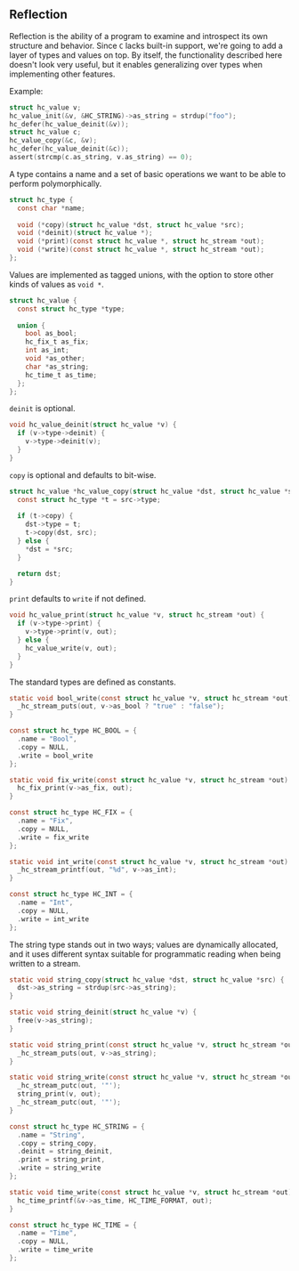 ## Reflection
Reflection is the ability of a program to examine and introspect its own structure and behavior. Since `C` lacks built-in support, we're going to add a layer of types and values on top. By itself, the functionality described here doesn't look very useful, but it enables generalizing over types when implementing other features.

Example:
```C
struct hc_value v;
hc_value_init(&v, &HC_STRING)->as_string = strdup("foo");
hc_defer(hc_value_deinit(&v));
struct hc_value c;
hc_value_copy(&c, &v);
hc_defer(hc_value_deinit(&c));
assert(strcmp(c.as_string, v.as_string) == 0);
```

A type contains a name and a set of basic operations we want to be able to perform polymorphically.

```C
struct hc_type {
  const char *name;
  
  void (*copy)(struct hc_value *dst, struct hc_value *src);
  void (*deinit)(struct hc_value *);
  void (*print)(const struct hc_value *, struct hc_stream *out);
  void (*write)(const struct hc_value *, struct hc_stream *out);
};
```

Values are implemented as tagged unions, with the option to store other kinds of values as `void *`.

```C
struct hc_value {
  const struct hc_type *type;
  
  union {
    bool as_bool;
    hc_fix_t as_fix;
    int as_int;
    void *as_other;
    char *as_string;
    hc_time_t as_time;
  };
};
```

`deinit` is optional.

```C
void hc_value_deinit(struct hc_value *v) {
  if (v->type->deinit) {
    v->type->deinit(v);
  }
}
```

`copy` is optional and defaults to bit-wise.

```C
struct hc_value *hc_value_copy(struct hc_value *dst, struct hc_value *src) {
  const struct hc_type *t = src->type;
  
  if (t->copy) {
    dst->type = t;
    t->copy(dst, src);
  } else {
    *dst = *src;
  }

  return dst;
}
```

`print` defaults to `write` if not defined.

```C
void hc_value_print(struct hc_value *v, struct hc_stream *out) {
  if (v->type->print) {
    v->type->print(v, out);
  } else {
    hc_value_write(v, out);
  }
}
```

The standard types are defined as constants.

```C
static void bool_write(const struct hc_value *v, struct hc_stream *out) {
  _hc_stream_puts(out, v->as_bool ? "true" : "false");
}

const struct hc_type HC_BOOL = {
  .name = "Bool",
  .copy = NULL,
  .write = bool_write
};
```

```C
static void fix_write(const struct hc_value *v, struct hc_stream *out) {
  hc_fix_print(v->as_fix, out);
}

const struct hc_type HC_FIX = {
  .name = "Fix",
  .copy = NULL,
  .write = fix_write
};
```

```C
static void int_write(const struct hc_value *v, struct hc_stream *out) {
  _hc_stream_printf(out, "%d", v->as_int);
}

const struct hc_type HC_INT = {
  .name = "Int",
  .copy = NULL,
  .write = int_write
};
```

The string type stands out in two ways; values are dynamically allocated, and it uses different syntax suitable for programmatic reading when being written to a stream.

```C
static void string_copy(struct hc_value *dst, struct hc_value *src) {
  dst->as_string = strdup(src->as_string);
}

static void string_deinit(struct hc_value *v) {
  free(v->as_string);
}

static void string_print(const struct hc_value *v, struct hc_stream *out) {
  _hc_stream_puts(out, v->as_string);
}

static void string_write(const struct hc_value *v, struct hc_stream *out) {
  _hc_stream_putc(out, '"');
  string_print(v, out);
  _hc_stream_putc(out, '"');
}

const struct hc_type HC_STRING = {
  .name = "String",
  .copy = string_copy,
  .deinit = string_deinit,
  .print = string_print,
  .write = string_write
};
```

```C
static void time_write(const struct hc_value *v, struct hc_stream *out) {
  hc_time_printf(&v->as_time, HC_TIME_FORMAT, out);
}

const struct hc_type HC_TIME = {
  .name = "Time",
  .copy = NULL,
  .write = time_write
};
```